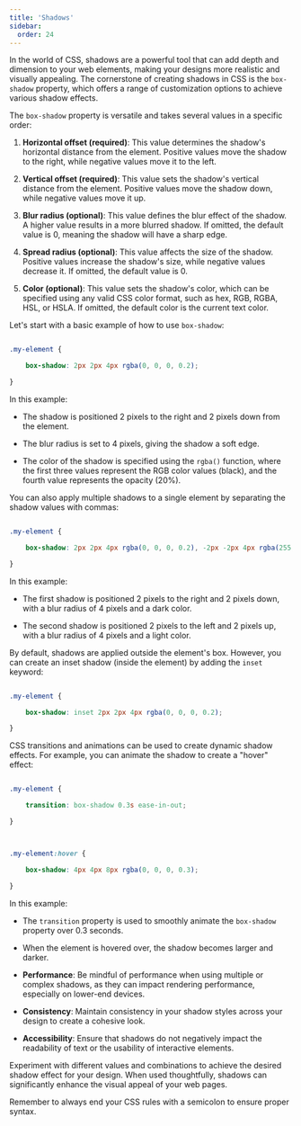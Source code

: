 ```yaml
---
title: 'Shadows'
sidebar:
  order: 24
---
```


 

In the world of CSS, shadows are a powerful tool that can add depth and dimension to your web elements, making your designs more realistic and visually appealing. The cornerstone of creating shadows in CSS is the `box-shadow` property, which offers a range of customization options to achieve various shadow effects.





The `box-shadow` property is versatile and takes several values in a specific order:



1. **Horizontal offset (required)**: This value determines the shadow's horizontal distance from the element. Positive values move the shadow to the right, while negative values move it to the left.

2. **Vertical offset (required)**: This value sets the shadow's vertical distance from the element. Positive values move the shadow down, while negative values move it up.

3. **Blur radius (optional)**: This value defines the blur effect of the shadow. A higher value results in a more blurred shadow. If omitted, the default value is 0, meaning the shadow will have a sharp edge.

4. **Spread radius (optional)**: This value affects the size of the shadow. Positive values increase the shadow's size, while negative values decrease it. If omitted, the default value is 0.

5. **Color (optional)**: This value sets the shadow's color, which can be specified using any valid CSS color format, such as hex, RGB, RGBA, HSL, or HSLA. If omitted, the default color is the current text color.





Let's start with a basic example of how to use `box-shadow`:



```css

.my-element {

    box-shadow: 2px 2px 4px rgba(0, 0, 0, 0.2);

}

```



In this example:

- The shadow is positioned 2 pixels to the right and 2 pixels down from the element.

- The blur radius is set to 4 pixels, giving the shadow a soft edge.

- The color of the shadow is specified using the `rgba()` function, where the first three values represent the RGB color values (black), and the fourth value represents the opacity (20%).





You can also apply multiple shadows to a single element by separating the shadow values with commas:



```css

.my-element {

    box-shadow: 2px 2px 4px rgba(0, 0, 0, 0.2), -2px -2px 4px rgba(255, 255, 255, 0.2);

}

```



In this example:

- The first shadow is positioned 2 pixels to the right and 2 pixels down, with a blur radius of 4 pixels and a dark color.

- The second shadow is positioned 2 pixels to the left and 2 pixels up, with a blur radius of 4 pixels and a light color.







By default, shadows are applied outside the element's box. However, you can create an inset shadow (inside the element) by adding the `inset` keyword:



```css

.my-element {

    box-shadow: inset 2px 2px 4px rgba(0, 0, 0, 0.2);

}

```





CSS transitions and animations can be used to create dynamic shadow effects. For example, you can animate the shadow to create a "hover" effect:



```css

.my-element {

    transition: box-shadow 0.3s ease-in-out;

}



.my-element:hover {

    box-shadow: 4px 4px 8px rgba(0, 0, 0, 0.3);

}

```



In this example:

- The `transition` property is used to smoothly animate the `box-shadow` property over 0.3 seconds.

- When the element is hovered over, the shadow becomes larger and darker.





- **Performance**: Be mindful of performance when using multiple or complex shadows, as they can impact rendering performance, especially on lower-end devices.

- **Consistency**: Maintain consistency in your shadow styles across your design to create a cohesive look.

- **Accessibility**: Ensure that shadows do not negatively impact the readability of text or the usability of interactive elements.



Experiment with different values and combinations to achieve the desired shadow effect for your design. When used thoughtfully, shadows can significantly enhance the visual appeal of your web pages.



Remember to always end your CSS rules with a semicolon to ensure proper syntax.


